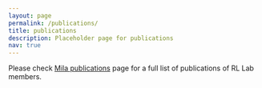 ```yaml
---
layout: page
permalink: /publications/
title: publications
description: Placeholder page for publications
nav: true
---
```


Please check [Mila publications](https://mila.quebec/en/publications/) page for a full list of publications of RL Lab members.
